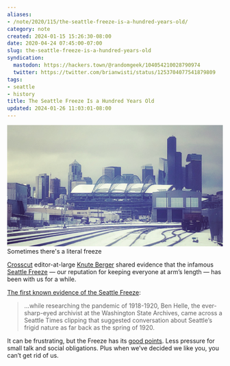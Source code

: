```yaml
---
aliases:
- /note/2020/115/the-seattle-freeze-is-a-hundred-years-old/
category: note
created: 2024-01-15 15:26:30-08:00
date: 2020-04-24 07:45:00-07:00
slug: the-seattle-freeze-is-a-hundred-years-old
syndication:
  mastodon: https://hackers.town/@randomgeek/104054210028790974
  twitter: https://twitter.com/brianwisti/status/1253704077541879809
tags:
- seattle
- history
title: The Seattle Freeze Is a Hundred Years Old
updated: 2024-01-26 11:03:01-08:00
---
```


![attachments/img/2020/cover-2020-04-24.jpg](../../../attachments/img/2020/cover-2020-04-24.jpg)
Sometimes there's a literal freeze

[Crosscut](https://crosscut.com/) editor-at-large [Knute Berger](https://crosscut.com/author/knute-berger) shared evidence that the infamous [Seattle Freeze](https://www.seattletimes.com/life/lifestyle/seattle-freeze-forget-making-friends-half-of-washington-residents-dont-even-want-to-talk-to-you/) — our reputation for keeping everyone at arm’s length — has been with us for a while.

[The first known evidence of the Seattle Freeze](https://crosscut.com/2020/04/first-known-evidence-seattle-freeze):

 > 
 > …while researching the pandemic of 1918-1920, Ben Helle, the ever-sharp-eyed archivist at the Washington State Archives, came across a Seattle Times clipping that suggested conversation about Seattle’s frigid nature as far back as the spring of 1920.

It can be frustrating, but the Freeze has its [good points](https://www.thrillist.com/lifestyle/seattle/how-i-learned-to-love-the-seattle-freeze).  Less pressure for small talk and social obligations. Plus when we’ve decided we like you, you can’t get rid of us.